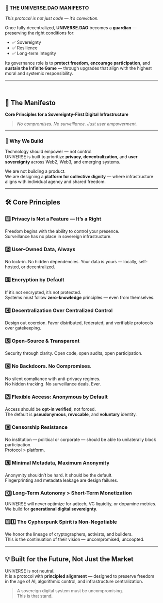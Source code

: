 ### 📜 [THE UNIVERSE.DAO MANIFESTO](docs/DAO-MANIFESTO.md) <a name="dao-manifesto"></a>  
_This protocol is not just code — it’s conviction._

Once fully decentralized, **UNIVERSE.DAO** becomes a **guardian** — preserving the right conditions for:

- ✅ Sovereignty  
- ✅ Resilience  
- ✅ Long-term Integrity  

Its governance role is to **protect freedom**, **encourage participation**, and **sustain the Infinite Game** — through upgrades that align with the highest moral and systemic responsibility.

---

<br>

## 📜 The Manifesto  
**Core Principles for a Sovereignty-First Digital Infrastructure**

> _No compromises. No surveillance. Just user empowerment._

---

### 🚀 Why We Build  

Technology should empower — not control.  
UNIVERSE is built to prioritize **privacy**, **decentralization**, and **user sovereignty** across Web2, Web3, and emerging systems.

We are not building a product.  
We are designing a **platform for collective dignity** — where infrastructure aligns with individual agency and shared freedom.

---

## 🛠️ Core Principles  

### 1️⃣ Privacy is Not a Feature — It’s a Right  
Freedom begins with the ability to control your presence.  
Surveillance has no place in sovereign infrastructure.

### 2️⃣ User-Owned Data, Always  
No lock-in. No hidden dependencies. Your data is yours — locally, self-hosted, or decentralized.

### 3️⃣ Encryption by Default  
If it’s not encrypted, it’s not protected.  
Systems must follow **zero-knowledge** principles — even from themselves.

### 4️⃣ Decentralization Over Centralized Control  
Design out coercion. Favor distributed, federated, and verifiable protocols over gatekeeping.

### 5️⃣ Open-Source & Transparent  
Security through clarity. Open code, open audits, open participation.

### 6️⃣ No Backdoors. No Compromises.  
No silent compliance with anti-privacy regimes.  
No hidden tracking. No surveillance deals. Ever.

### 7️⃣ Flexible Access: Anonymous by Default  
Access should be **opt-in verified**, not forced.  
The default is **pseudonymous**, **revocable**, and **voluntary** identity.

### 8️⃣ Censorship Resistance  
No institution — political or corporate — should be able to unilaterally block participation.  
Protocol > platform.

### 9️⃣ Minimal Metadata, Maximum Anonymity  
Anonymity shouldn’t be hard. It should be the default.  
Fingerprinting and metadata leakage are design failures.

### 🔟 Long-Term Autonomy > Short-Term Monetization  
UNIVERSE will never optimize for adtech, VC liquidity, or dopamine metrics.  
We build for **generational digital sovereignty**.

### 1️⃣1️⃣ The Cypherpunk Spirit is Non-Negotiable  
We honor the lineage of cryptographers, activists, and builders.  
This is the continuation of their vision — uncompromised, uncoopted.

---

## 💡 Built for the Future, Not Just the Market

UNIVERSE is not neutral.  
It is a protocol with **principled alignment** — designed to preserve freedom in the age of AI, algorithmic control, and infrastructure centralization.

> A sovereign digital system must be uncompromising.  
> This is that stand.
